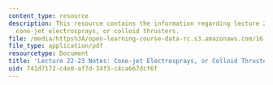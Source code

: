 ```yaml
---
content_type: resource
description: This resource contains the information regarding lecture 22-23 notes
  cone-jet electrosprays, or colloid thrusters.
file: /media/https%3A/open-learning-course-data-rc.s3.amazonaws.com/16-522-space-propulsion-spring-2015/741d7172c4e0af7d34f3c4ca667dcf6f_MIT16_522S15_Lecture22-23.pdf
file_type: application/pdf
resourcetype: Document
title: 'Lecture 22-23 Notes: Cone-jet Electrosprays, or Colloid Thrusters'
uid: 741d7172-c4e0-af7d-34f3-c4ca667dcf6f
---
```

